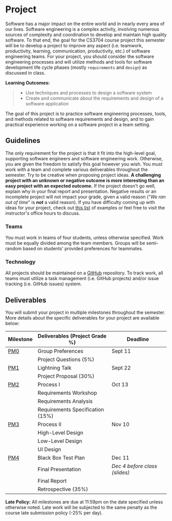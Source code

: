 # Project

Software has a major impact on the entire world and in nearly every area of our lives. Software engineering is a complex activity, involving numerous sources of complexity and coordination to develop and maintain high quality software. To that end, the goal for the CS3704 course project this semester will be to develop a project to improve any aspect (i.e. teamwork, productivity, learning, communication, productivity, etc.) of software engineering teams. For your project, you should consider the software engineering processes and will utilize methods and tools for software development life cycle phases (mostly `requirements` and `design`) as discussed in class.

**Learning Outcomes:**
> * Use techniques and processes to design a software system
> * Create and communicate about the requirements and design of a software application

The goal of this project is to practice software engineering processes, tools, and methods related to software requirements and design, and to gain practical experience working on a software project in a team setting.

## Guidelines

The only requirement for the project is that it fit into the high-level goal, supporting software engineers and software engineering work. Otherwise, you are given the freedom to satisfy this goal however you wish. You must work with a team and complete various deliverables throughout the semester. Try to be creative when proposing project ideas. **A challenging project with an unknown or negative outcome is more interesting than an easy project with an expected outcome.** If the project doesn't go well, explain why in your final report and presentation. Negative results or an incomplete project will not impact your grade, given a valid reason ("_We ran out of time_" is __*not*__ a valid reason). If you have difficulty coming up with ideas for your project, check out [this list](IDEAS.md) of examples or feel free to visit the instructor's office hours to discuss.

### Teams

You must work in teams of four students, unless otherwise specified. Work must be equally divided among the team members. Groups will be semi-random based on students' provided preferences for teammates.

### Technology

All projects should be maintained on a [GitHub](https://github.com) repository. To track work, all teams must utilize a task management (i.e. GitHub projects) and/or issue tracking (i.e. GitHub issues) system.

## Deliverables

You will submit your project in multiple milestones throughout the semester. More details about the specific deliverables for your project are available below:

|  Milestone  | Deliverables (Project Grade %)    |  Deadline       |
|---------|----------------------------------|-----------------|
| [PM0](PM0.md)   | Group Preferences     | Sept 11 |
|                 | Project Questions  (5%)   |         |
| [PM1](Process.md)   | Lightning Talk        | Sept 22 |
|                 | Project Proposal   (30%)   |         |
| [PM2](Requirements.md)   | Process I     |  Oct 13 |
|                 | Requirements Workshop |         |
|                 | Requirements Analysis |         |
|                 | Requirements Specification (15%) |    |
| [PM3](Design.md)   | Process II         |  Nov 10 |
|                 | High-Level Design     |         |
|                 | Low-Level Design      |         |
|                 | UI Design      |         |
| [PM4](Testing.md)   | Black Box Test Plan   |  Dec 11 |
|                 | Final Presentation    | _Dec 4 before class (slides)_ |
|                 | Final Report          |         |
|                 | Retrospective (35%) |         |

__Late Policy:__ All milestones are due at 11:59pm on the date specified unless otherwise noted. Late work will be subjected to the same penalty as the course late submission policy (-25% per day).
